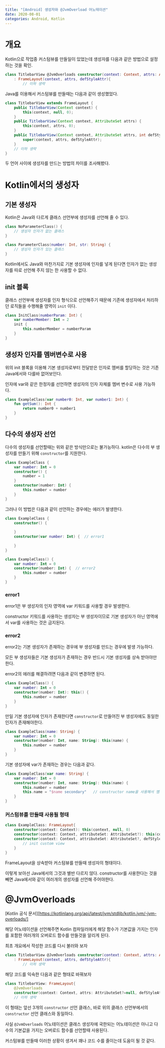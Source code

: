 ```yaml
---
title: "[Android] 생성자와 @JvmOverload 어노테이션"
date: 2020-08-01
categories: Android, Kotlin
---
```


# 개요

Kotlin으로 작업중 커스텀뷰를 만들일이 있었는데 생성자를 다음과 같은 방법으로 설정하는 것을 확인.

```kotlin
class TitlebarView @JvmOverloads constructor(context: Context, attrs: AttributeSet?=null, defStyleAttr: Int=0)
    : FrameLayout(context, attrs, defStyleAttr){
        // 이하 생략
```

Java를 이용해서 커스텀뷰를 만들때는 다음과 같이 생성했었다.

```java
class TitlebarView extends FrameLayout {
    public TitlebarView(Context context) {
        this(context, null, 0);
    }
    public TitlebarView(Context context, AttributeSet attrs) {
        this(context, attrs, 0);
    }
    public TitlebarView(Context context, AttributeSet attrs, int defStyleAttr) {
        super(context, attrs, defStyleAttr);
    }
    // 이하 생략
}
```

두 언어 사이에 생성자를 만드는 방법의 차이를 조사해봤다.

# Kotlin에서의 생성자

## 기본 생성자

Kotlin은 Java와 다르게 클래스 선언부에 생성자를 선언해 줄 수 있다.

```kotlin
class NoParameterClass() {
    // 생성자 인자가 없는 클래스
}

class ParameterClass(number: Int, str: String) {
    // 생성자 인자가 있는 클래스
}
```

Kotlin에서도 Java와 마찬가지로 기본 생성자에 인자를 넣게 된다면 인자가 없는 생성자를 따로 선언해 주지 않는 한 사용할 수 없다.

## init 블록

클래스 선언부에 생성자를 인자 형식으로 선언해주기 때문에 기존에 생성자에서 처리하던 로직들을 수행해줄 영역이 `init` 이다.

``` kotlin
class InitClass(numberParam: Int) {
    var numberMember: Int = 2
    init {
        this.numberMember = numberParam
    }
}
```

## 생성자 인자를 멤버변수로 사용

위의 init 블록을 이용해 기본 생성자로부터 전달받은 인자로 멤버를 할당하는 것은 기존 Java에서와 다를바 없어보인다. 

인자에 var와 같은 한정자를 선언하면 생성자의 인자 자체를 멤버 변수로 사용 가능하다.

```kotlin
class ExampleClass(var number0: Int, var number1: Int) {
    fun getSum(): Int {
        return number0 + number1
    }
}
```

## 다수의 생성자 선언

다수의 생성자를 선언할때는 위와 같은 방식만으로는 불가능하다. kotlin은 다수의 부 생성자를 만들기 위해 `constructor`를 지원한다.

```kotlin
class ExampleClass {
    var number: Int = 0
    constructor() {
        number = 1
    }
    constructor(number: Int) {
        this.number = number
    }
}
```

그러나 이 방법은 다음과 같이 선언하는 경우에는 에러가 발생한다.

```kotlin
class ExampleClass {
    constructor() {
        
    }
    constructor(var number: Int) {	// error1
        
    }
}
```

```kotlin
class ExampleClass() {
    var number: Int = 0
    constructor(number: Int) {	// error2
        this.number = number
    }
}
```

### error1

error1은 부 생성자의 인자 영역에 var 키워드를 사용할 경우 발생한다.

constructor 키워드를 사용하는 생성자는 부 생성자이므로 기본 생성자가 아닌 영역에서 var를 사용하는 것은 금지된다.

### error2

error2는 기본 생성자가 존재하는 경우에 부 생성자를 만드는 경우에 발생 가능하다.

모든 부 생성자들은 기본 생성자가 존재하는 경우 반드시 기본 생성자를 상속 받아야만 한다.

error2의 에러를 해결하려면 다음과 같이 변경하면 된다.

```kotlin
class ExampleClass() {
    var number: Int = 0
    constructor(number: Int): this() {
        this.number = number
    }
}
```

만일 기본 생성자에 인자가 존재한다면 `constructor`로 만들어진 부 생성자에도 동일한 인자가 존재해야한다.

```kotlin
class ExampleClass(name: String) {
    var number: Int = 0
    constructor(number: Int, name: String): this(name) {
        this.number = number
    }
}
```

기본 생성자에 var가 존재하는 경우는 다음과 같다.

```kotlin
class ExampleClass(var name: String) {
    var number: Int = 0
    constructor(number: Int, name: String): this(name) {
        this.number = number
        this.name = "$name secondary" 	// constructor name을 사용해서 멤버 name 초기화
    }
}
```

### 커스텀뷰를 만들때 사용될 형태

```kotlin
class ExampleClass: FrameLayout{
    constructor(context: Context): this(context, null, 0) 
    constructor(context: Context, attributeSet: AttributeSet?): this(context, attributeSet, 0) 
    constructor(context: Context, attributeSet: AttributeSet?, defStyleAttr: Int): super(context, attributeSet, defStyleAttr) {
        // init custom view
    }
}
```

FrameLayout을 상속받아 커스텀뷰를 만들때 생성자의 형태이다.

이렇게 보아선 Java에서의 그것과 별반 다르지 않다. constructor를 사용한다는 것을 빼면 Java에서와 같이 여러개의 생성자를 선언해 주어야한다. 

# @JvmOverloads

[Kotlin 공식 문서][https://kotlinlang.org/api/latest/jvm/stdlib/kotlin.jvm/-jvm-overloads/]

해당 어노테이션을 선언해주면 Kotlin 컴파일러에게 해당 함수가 기본값을 가지는 인자를 포함한 여러개의 오버로드 함수를 만들것을 알리게 된다.

최초 개요에서 작성한 코드를 다시 불러와 보자

```kotlin
class TitlebarView @JvmOverloads constructor(context: Context, attrs: AttributeSet?=null, defStyleAttr: Int=0)
    : FrameLayout(context, attrs, defStyleAttr){
        // 이하 생략
```

해당 코드를 익숙한 다음과 같은 형태로 바꿔보자

```kotlin
class TitlebarView: FrameLayout{
    @JvmOverloads 
    constructor(context: Context, attrs: AttributeSet?=null, defStyleAttr: Int=0): super(context, attrs, defStyleAttr)
    // 이하 생략
```

이 형태는 앞선 3개의 `constructor` 선언 클래스, 바로 위의 클래스 선언부에서의 `constructor` 선언 클래스와 동일하다.

사실 `@JvmOverloads` 어노테이션은 클래스 생성자에 국한되는 어노테이션은 아니고 다수의 기본값을 가지는 오버로드 함수를 선언할때 사용된다. 

커스텀뷰를 만들때 이러한 상황이 생겨서 꽤나 코드 수를 줄이는데 도움이 될 것 같다.

